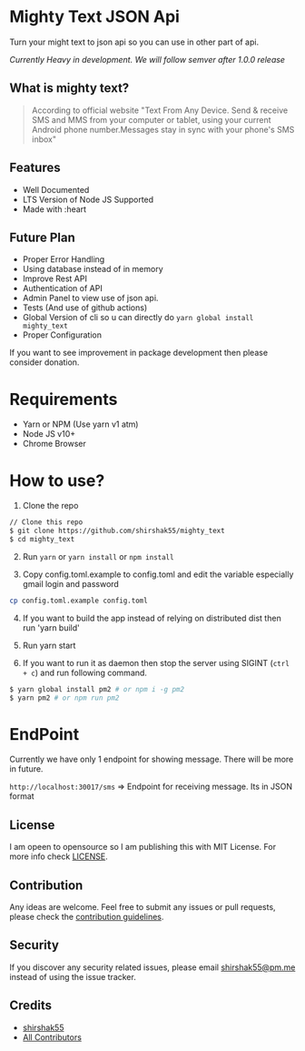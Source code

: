 # Mighty Text JSON Api

Turn your might text to json api so you can use in other part of api.

_Currently Heavy in development. We will follow semver after 1.0.0 release_

## What is mighty text?

> According to official website "Text From Any Device. Send & receive SMS and MMS from your computer or tablet, using your current Android phone number.Messages stay in sync with your phone's SMS inbox"

## Features

- Well Documented
- LTS Version of Node JS Supported
- Made with :heart

## Future Plan

- Proper Error Handling
- Using database instead of in memory
- Improve Rest API
- Authentication of API
- Admin Panel to view use of json api.
- Tests (And use of github actions)
- Global Version of cli so u can directly do `yarn global install mighty_text`
- Proper Configuration

If you want to see improvement in package development then please consider donation.

# Requirements

- Yarn or NPM (Use yarn v1 atm)
- Node JS v10+
- Chrome Browser

# How to use?

1. Clone the repo

```bash
// Clone this repo
$ git clone https://github.com/shirshak55/mighty_text
$ cd mighty_text
```

2. Run `yarn` or `yarn install` or `npm install`

3. Copy config.toml.example to config.toml and edit the variable especially gmail login and password

```bash
cp config.toml.example config.toml
```

4. If you want to build the app instead of relying on distributed dist then run 'yarn build'

5. Run yarn start

6. If you want to run it as daemon then stop the server using SIGINT (`ctrl + c`) and run following command.

```bash
$ yarn global install pm2 # or npm i -g pm2
$ yarn pm2 # or npm run pm2
```

# EndPoint

Currently we have only 1 endpoint for showing message. There will be more in future.

`http://localhost:30017/sms` => Endpoint for receiving message. Its in JSON format

## License

I am opeen to opensource so I am publishing this with MIT License. For more info check [LICENSE](LICENSE.md).

## Contribution

Any ideas are welcome. Feel free to submit any issues or pull requests, please check the [contribution guidelines](CONTRIBUTING.md).

## Security

If you discover any security related issues, please email shirshak55@pm.me instead of using the issue tracker.

## Credits

- [shirshak55][link-author]
- [All Contributors][link-contributors]

[link-author]: https://github.com/shirshak55
[link-contributors]: https://github.com/shirshak55/mighty_text/graphs/contributors
